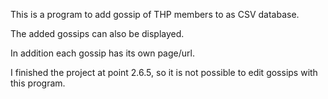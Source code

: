 This is a program to add gossip of THP members to as CSV database.

The added gossips can also be displayed.

In addition each gossip has its own page/url.

I finished the project at point 2.6.5, so it is not possible to edit gossips with this program.

